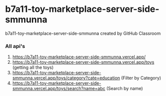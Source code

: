 # b7a11-toy-marketplace-server-side-smmunna
b7a11-toy-marketplace-server-side-smmunna created by GitHub Classroom

### All api's
1. https://b7a11-toy-marketplace-server-side-smmunna.vercel.app/
2. https://b7a11-toy-marketplace-server-side-smmunna.vercel.app/toys  (getting all the toys)
3. https://b7a11-toy-marketplace-server-side-smmunna.vercel.app/toys/category?cate=education  (Filter by Category)
4. https://b7a11-toy-marketplace-server-side-smmunna.vercel.app/toys/search?name=abc  (Search by name)
